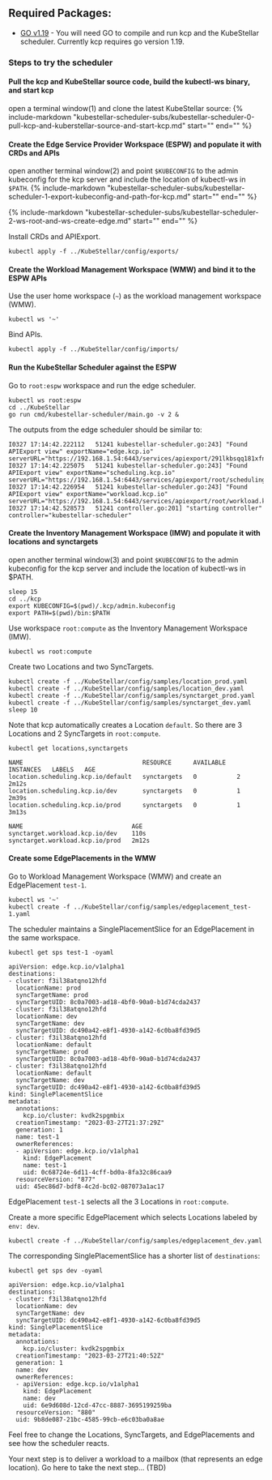 ## Required Packages:
  - [GO v1.19](https://gist.github.com/jniltinho/8758e15a9ef80a189fce) - You will need GO to compile and run kcp and the KubeStellar scheduler.  Currently kcp requires go version 1.19.

### Steps to try the scheduler

#### Pull the kcp and KubeStellar source code, build the kubectl-ws binary, and start kcp
open a terminal window(1) and clone the latest KubeStellar source:
{%
   include-markdown "kubestellar-scheduler-subs/kubestellar-scheduler-0-pull-kcp-and-kuberstellar-source-and-start-kcp.md"
   start="<!--kubestellar-scheduler-0-pull-kcp-and-kuberstellar-source-and-start-kcp-start-->"
   end="<!--kubestellar-scheduler-0-pull-kcp-and-kuberstellar-source-and-start-kcp-end-->"
%}

#### Create the Edge Service Provider Workspace (ESPW) and populate it with CRDs and APIs
open another terminal window(2) and point `$KUBECONFIG` to the admin kubeconfig for the kcp server and include the location of kubectl-ws in `$PATH`.
{%
   include-markdown "kubestellar-scheduler-subs/kubestellar-scheduler-1-export-kubeconfig-and-path-for-kcp.md"
   start="<!--kubestellar-scheduler-1-export-kubeconfig-and-path-for-kcp-start-->"
   end="<!--kubestellar-scheduler-1-export-kubeconfig-and-path-for-kcp-end-->"
%}

{%
   include-markdown "kubestellar-scheduler-subs/kubestellar-scheduler-2-ws-root-and-ws-create-edge.md"
   start="<!--kubestellar-scheduler-2-ws-root-and-ws-create-edge-start-->"
   end="<!--kubestellar-scheduler-2-ws-root-and-ws-create-edge-end-->"
%}

Install CRDs and APIExport.
```shell
kubectl apply -f ../KubeStellar/config/exports/
```

#### Create the Workload Management Workspace (WMW) and bind it to the ESPW APIs
Use the user home workspace (`~`) as the workload management workspace (WMW).
```shell
kubectl ws '~'
```

Bind APIs.
```shell
kubectl apply -f ../KubeStellar/config/imports/
```

#### Run the KubeStellar Scheduler against the ESPW
Go to `root:espw` workspace and run the edge scheduler.
```shell
kubectl ws root:espw
cd ../KubeStellar
go run cmd/kubestellar-scheduler/main.go -v 2 &
```

The outputs from the edge scheduler should be similar to:
``` { .bash .no-copy }
I0327 17:14:42.222112   51241 kubestellar-scheduler.go:243] "Found APIExport view" exportName="edge.kcp.io" serverURL="https://192.168.1.54:6443/services/apiexport/291lkbsqq181xfng/edge.kcp.io"
I0327 17:14:42.225075   51241 kubestellar-scheduler.go:243] "Found APIExport view" exportName="scheduling.kcp.io" serverURL="https://192.168.1.54:6443/services/apiexport/root/scheduling.kcp.io"
I0327 17:14:42.226954   51241 kubestellar-scheduler.go:243] "Found APIExport view" exportName="workload.kcp.io" serverURL="https://192.168.1.54:6443/services/apiexport/root/workload.kcp.io"
I0327 17:14:42.528573   51241 controller.go:201] "starting controller" controller="kubestellar-scheduler"
```

#### Create the Inventory Management Workspace (IMW) and populate it with locations and synctargets
open another terminal window(3) and point `$KUBECONFIG` to the admin kubeconfig for the kcp server and include the location of kubectl-ws in $PATH.
```shell
sleep 15
cd ../kcp
export KUBECONFIG=$(pwd)/.kcp/admin.kubeconfig
export PATH=$(pwd)/bin:$PATH
```

Use workspace `root:compute` as the Inventory Management Workspace (IMW).
```shell
kubectl ws root:compute
```

Create two Locations and two SyncTargets.
```shell
kubectl create -f ../KubeStellar/config/samples/location_prod.yaml
kubectl create -f ../KubeStellar/config/samples/location_dev.yaml
kubectl create -f ../KubeStellar/config/samples/synctarget_prod.yaml
kubectl create -f ../KubeStellar/config/samples/synctarget_dev.yaml
sleep 10
```

Note that kcp automatically creates a Location `default`. So there are 3 Locations and 2 SyncTargets in `root:compute`.
```shell
kubectl get locations,synctargets
```
``` { .bash .no-copy }
NAME                                 RESOURCE      AVAILABLE   INSTANCES   LABELS   AGE
location.scheduling.kcp.io/default   synctargets   0           2                    2m12s
location.scheduling.kcp.io/dev       synctargets   0           1                    2m39s
location.scheduling.kcp.io/prod      synctargets   0           1                    3m13s

NAME                              AGE
synctarget.workload.kcp.io/dev    110s
synctarget.workload.kcp.io/prod   2m12s
```

#### Create some EdgePlacements in the WMW
Go to Workload Management Workspace (WMW) and create an EdgePlacement `test-1`.
```shell
kubectl ws '~'
kubectl create -f ../KubeStellar/config/samples/edgeplacement_test-1.yaml
```

The scheduler maintains a SinglePlacementSlice for an EdgePlacement in the same workspace.
```shell
kubectl get sps test-1 -oyaml
```
``` { .bash .no-copy }
apiVersion: edge.kcp.io/v1alpha1
destinations:
- cluster: f3il38atqno12hfd
  locationName: prod
  syncTargetName: prod
  syncTargetUID: 8c0a7003-ad18-4bf0-90a0-b1d74cda2437
- cluster: f3il38atqno12hfd
  locationName: dev
  syncTargetName: dev
  syncTargetUID: dc490a42-e8f1-4930-a142-6c0ba8fd39d5
- cluster: f3il38atqno12hfd
  locationName: default
  syncTargetName: prod
  syncTargetUID: 8c0a7003-ad18-4bf0-90a0-b1d74cda2437
- cluster: f3il38atqno12hfd
  locationName: default
  syncTargetName: dev
  syncTargetUID: dc490a42-e8f1-4930-a142-6c0ba8fd39d5
kind: SinglePlacementSlice
metadata:
  annotations:
    kcp.io/cluster: kvdk2spgmbix
  creationTimestamp: "2023-03-27T21:37:29Z"
  generation: 1
  name: test-1
  ownerReferences:
  - apiVersion: edge.kcp.io/v1alpha1
    kind: EdgePlacement
    name: test-1
    uid: 0c68724e-6d11-4cff-bd0a-8fa32c86caa9
  resourceVersion: "877"
  uid: 45ec86d7-bdf8-4c2d-bc02-087073a1ac17
```
EdgePlacement `test-1` selects all the 3 Locations in `root:compute`.

Create a more specific EdgePlacement which selects Locations labeled by `env: dev`.
```shell
kubectl create -f ../KubeStellar/config/samples/edgeplacement_dev.yaml
```

The corresponding SinglePlacementSlice has a shorter list of `destinations`:
```shell
kubectl get sps dev -oyaml
```
``` { .bash .no-copy }
apiVersion: edge.kcp.io/v1alpha1
destinations:
- cluster: f3il38atqno12hfd
  locationName: dev
  syncTargetName: dev
  syncTargetUID: dc490a42-e8f1-4930-a142-6c0ba8fd39d5
kind: SinglePlacementSlice
metadata:
  annotations:
    kcp.io/cluster: kvdk2spgmbix
  creationTimestamp: "2023-03-27T21:40:52Z"
  generation: 1
  name: dev
  ownerReferences:
  - apiVersion: edge.kcp.io/v1alpha1
    kind: EdgePlacement
    name: dev
    uid: 6e9d608d-12cd-47cc-8887-3695199259ba
  resourceVersion: "880"
  uid: 9b8de087-21bc-4585-99cb-e6c03ba0a8ae
```

Feel free to change the Locations, SyncTargets, and EdgePlacements and see how the scheduler reacts.

Your next step is to deliver a workload to a mailbox (that represents an edge location).  Go here to take the next step... (TBD)
